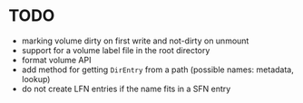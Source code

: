 TODO
====
* marking volume dirty on first write and not-dirty on unmount
* support for a volume label file in the root directory
* format volume API
* add method for getting `DirEntry` from a path (possible names: metadata, lookup)
* do not create LFN entries if the name fits in a SFN entry
